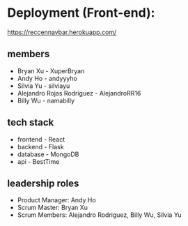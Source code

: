 # Deployment (Front-end):

https://reccennavbar.herokuapp.com/

## members

- Bryan Xu - XuperBryan
- Andy Ho - andyyyho
- Silvia Yu - silviayu
- Alejandro Rojas Rodriguez - AlejandroRR16
- Billy Wu - namabilly

## tech stack

- frontend - React
- backend - Flask
- database - MongoDB
- api - BestTime

## leadership roles
- Product Manager: Andy Ho
- Scrum Master: Bryan Xu
- Scrum Members: Alejandro Rodriguez, Billy Wu, Silvia Yu

